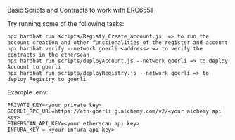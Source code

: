 Basic Scripts and Contracts to work with ERC6551

Try running some of the following tasks:

```shell
npx hardhat run scripts/Registy_Create_account.js  => to run the account creation and other functionalities of the register and account
npx hardhat verify --network goerli <address> => to verify the contracts in the etherscan
npx hardhat run scripts/deployAccount.js --network goerli => to deploy Account to goerli
npx hardhat run scripts/deployRegistry.js --network goerli => to deploy Registry to goerli
```

Example .env:

```shell
PRIVATE_KEY=<your private key>
GOERLI_RPC_URL=https://eth-goerli.g.alchemy.com/v2/<your alchemy apı key>
ETHERSCAN_API_KEY=<your etherscan apı key>
INFURA_KEY = <your infura apı key>
```
